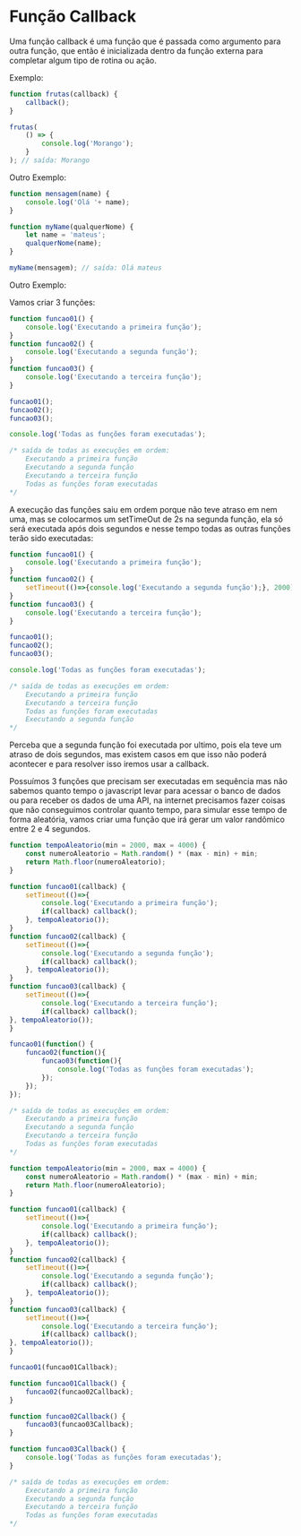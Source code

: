 # Função Callback

Uma função callback é uma função que é passada como argumento para outra função, que então é inicializada dentro da função externa para completar algum tipo de rotina ou ação.

Exemplo:

```js
function frutas(callback) {
    callback();
}

frutas(
    () => {
        console.log('Morango');
    }
); // saída: Morango
```

Outro Exemplo:

```js
function mensagem(name) {
    console.log('Olá '+ name);
}

function myName(qualquerNome) {
    let name = 'mateus';
    qualquerNome(name);
}

myName(mensagem); // saída: Olá mateus
```

Outro Exemplo:

Vamos criar 3 funções:

```js
function funcao01() {
    console.log('Executando a primeira função');
}
function funcao02() {
    console.log('Executando a segunda função');
}
function funcao03() {
    console.log('Executando a terceira função');
}

funcao01();
funcao02();
funcao03();

console.log('Todas as funções foram executadas');

/* saída de todas as execuções em ordem:
    Executando a primeira função
    Executando a segunda função
    Executando a terceira função
    Todas as funções foram executadas
*/
```

A execução das funções saiu em ordem porque não teve atraso em nem uma, mas se colocarmos um setTimeOut de 2s na segunda função, ela só será executada após dois segundos e nesse tempo todas as outras funções terão sido executadas:

```js
function funcao01() {
    console.log('Executando a primeira função');
}
function funcao02() {
    setTimeout(()=>{console.log('Executando a segunda função');}, 2000);
}
function funcao03() {
    console.log('Executando a terceira função');
}

funcao01();
funcao02();
funcao03();

console.log('Todas as funções foram executadas');

/* saída de todas as execuções em ordem:
    Executando a primeira função
    Executando a terceira função
    Todas as funções foram executadas
    Executando a segunda função
*/
```

Perceba que a segunda função foi executada por ultimo, pois ela teve um atraso de dois segundos, mas existem casos em que isso não poderá acontecer e para resolver isso iremos usar a callback.

Possuímos 3 funções que precisam ser executadas em sequência mas não sabemos quanto tempo o javascript levar para acessar o banco de dados ou para receber os dados de uma API, na internet precisamos fazer coisas que não conseguimos controlar quanto tempo, para simular esse tempo de forma aleatória, vamos criar uma função que irá gerar um valor randômico entre 2 e 4 segundos.

```js
function tempoAleatorio(min = 2000, max = 4000) {
    const numeroAleatorio = Math.random() * (max - min) + min;
    return Math.floor(numeroAleatorio);
}

function funcao01(callback) {
    setTimeout(()=>{
        console.log('Executando a primeira função');
        if(callback) callback();
    }, tempoAleatorio());
}
function funcao02(callback) {
    setTimeout(()=>{
        console.log('Executando a segunda função');
        if(callback) callback();
    }, tempoAleatorio());
}
function funcao03(callback) {
    setTimeout(()=>{
        console.log('Executando a terceira função');
        if(callback) callback();
}, tempoAleatorio());
}

funcao01(function() {
    funcao02(function(){
        funcao03(function(){
            console.log('Todas as funções foram executadas');
        });
    });
});

/* saída de todas as execuções em ordem:
    Executando a primeira função
    Executando a segunda função
    Executando a terceira função
    Todas as funções foram executadas
*/
```

```js
function tempoAleatorio(min = 2000, max = 4000) {
    const numeroAleatorio = Math.random() * (max - min) + min;
    return Math.floor(numeroAleatorio);
}

function funcao01(callback) {
    setTimeout(()=>{
        console.log('Executando a primeira função');
        if(callback) callback();
    }, tempoAleatorio());
}
function funcao02(callback) {
    setTimeout(()=>{
        console.log('Executando a segunda função');
        if(callback) callback();
    }, tempoAleatorio());
}
function funcao03(callback) {
    setTimeout(()=>{
        console.log('Executando a terceira função');
        if(callback) callback();
}, tempoAleatorio());
}

funcao01(funcao01Callback);

function funcao01Callback() {
    funcao02(funcao02Callback);
}

function funcao02Callback() {
    funcao03(funcao03Callback);
}

function funcao03Callback() {
    console.log('Todas as funções foram executadas');
}

/* saída de todas as execuções em ordem:
    Executando a primeira função
    Executando a segunda função
    Executando a terceira função
    Todas as funções foram executadas
*/
```
